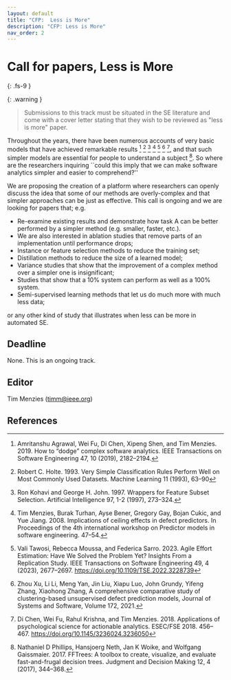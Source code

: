 ```yaml
---
layout: default
title: "CFP:  Less is More"
description: "CFP: Less is More"
nav_order: 2
---
```


# Call for papers, Less is More
{: .fs-9 }


{: .warning }
> Submissions to this track must be situated in the SE literature and  come with a cover letter stating that they wish to be reviewed as "less is more" paper.

Throughout the years, there have been numerous accounts of very basic models that have achieved remarkable results [^am] [^ho] [^ko] [^me] [^ta] [^za] [^ch], and that such simpler models are essential for people to understand a subject [^pi]. So where are the researchers inquiring ``could this imply that we can make software analytics simpler and easier to comprehend?''

[^am]: Amritanshu Agrawal, Wei Fu, Di Chen, Xipeng Shen, and Tim Menzies. 2019. How to “dodge” complex software analytics. IEEE Transactions on Software Engineering 47, 10 (2019), 2182–2194.
[^ch]: Di Chen, Wei Fu, Rahul Krishna, and Tim Menzies. 2018. Applications of psychological science for actionable analytics. ESEC/FSE 2018.  456–467. https://doi.org/10.1145/3236024.3236050
[^gi]: Gigerenzer G. Why Heuristics Work. Perspect Psychol Sci. 2008 Jan;3(1):20-9. doi: 10.1111/j.1745-6916.2008.00058.x. PMID: 26158666.
[^ho]: Robert C. Holte. 1993. Very Simple Classification Rules Perform Well on Most Commonly Used Datasets. Machine Learning 11 (1993), 63–90
[^ko]: Ron Kohavi and George H. John. 1997. Wrappers for Feature Subset Selection. Artificial Intelligence 97, 1-2 (1997), 273–324. 
[^me]: Tim Menzies, Burak Turhan, Ayse Bener, Gregory Gay, Bojan Cukic, and Yue Jiang. 2008. Implications of ceiling effects in defect predictors. In Proceedings of the 4th international workshop on Predictor models in software engineering. 47–54.
[^pi]: Nathaniel D Phillips, Hansjoerg Neth, Jan K Woike, and Wolfgang Gaissmaier. 2017. FFTrees: A toolbox to create, visualize, and evaluate fast-and-frugal decision trees. Judgment and Decision Making 12, 4 (2017), 344–368.
[^ta]: Vali Tawosi, Rebecca Moussa, and Federica Sarro. 2023. Agile Effort Estimation: Have We Solved the Problem Yet? Insights From a Replication Study. IEEE Transactions on Software Engineering 49, 4 (2023), 2677–2697. https://doi.org/10.1109/TSE.2022.3228739
[^za]: Zhou Xu, Li Li, Meng Yan, Jin Liu, Xiapu Luo, John Grundy, Yifeng Zhang, Xiaohong Zhang, A comprehensive comparative study of clustering-based unsupervised defect prediction models, Journal of Systems and Software, Volume 172, 2021.

We are proposing the creation of a platform where researchers can openly discuss the idea that some of our methods are overly-complex and that simpler approaches can be just as effective. This call is ongoing and we are looking for papers that; e.g.

- Re-examine existing results and demonstrate how task A can be better performed by a simpler method (e.g. smaller, faster, etc.).
- We are also interested in ablation studies that remove parts of an implementation until performance drops;
- Instance or feature selection methods to reduce the training set;
- Distillation methods to reduce the size of a learned model;
- Variance studies that show that the improvement of a complex method over a simpler one is insignificant;
- Studies that show that a 10% system can perform as well as a 100% system.
- Semi-supervised learning methods that let us do much more with much less data;

or any other kind of study that illustrates when less can be more in automated SE.

## Deadline

None. This is an ongoing track.

## Editor
Tim Menzies (timm@ieee.org)

## References
